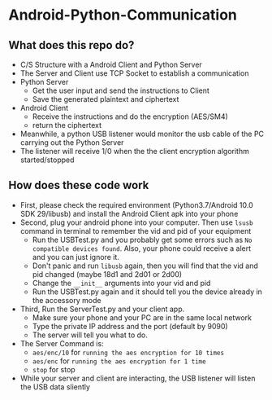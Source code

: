 # Android-Python-Communication

## What does this repo do?

- C/S Structure with a Android Client and Python Server
- The Server and Client use TCP Socket to establish a communication
- Python Server
  - Get the user input and send the instructions to Client
  - Save the generated plaintext and ciphertext
- Android Client
  - Receive the instructions and do the encryption (AES/SM4)
  - return the ciphertext
- Meanwhile, a python USB listener would monitor the usb cable of the PC carrying out the Python Server
- The listener will receive 1/0 when the the client encryption algorithm started/stopped
  
## How does these code work
- First, please check the required environment (Python3.7/Android 10.0 SDK 29/libusb) and install the Android Client apk into your phone
- Second, plug your android phone into your computer. Then use `lsusb` command in terminal to remember the vid and pid of your equipment
  - Run the USBTest.py and you probably get some errors such as `No compatible devices found`. Also, your phone could receive a alert and you can just ignore it. 
  - Don't panic and run `libusb` again, then you will find that the vid and pid changed (maybe 18d1 and 2d01 or 2d00)
  - Change the `__init__` arguments into your vid and pid
  - Run the USBTest.py again and it should tell you the device already in the accessory mode
- Third, Run the ServerTest.py and your client app.
  - Make sure your phone and your PC are in the same local network
  - Type the private IP address and the port (default by 9090)
  - The server will tell you what to do.
- The Server Command is:
  - `aes/enc/10` for `running the aes encryption for 10 times`
  - `aes/enc` for `running the aes encryption for 1 time`
  - `stop` for stop
- While your server and client are interacting, the USB listener will listen the USB data sliently
 
